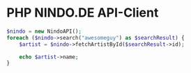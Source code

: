 # PHP NINDO.DE API-Client

```php
$nindo = new NindoAPI();
foreach ($nindo->search("awesomeguy") as $searchResult) {
    $artist = $nindo->fetchArtistById($searchResult->id);

    echo $artist->name;
}
```